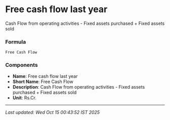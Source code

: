 # Free cash flow last year
Cash Flow from operating activities - Fixed assets purchased + Fixed assets sold

### Formula
```text
Free Cash Flow
```


### Components
- **Name**: Free cash flow last year
- **Short Name**: Free Cash Flow
- **Description**: Cash Flow from operating activities - Fixed assets purchased + Fixed assets sold
- **Unit**: Rs.Cr.

---
*Last updated: Wed Oct 15 00:43:52 IST 2025*
